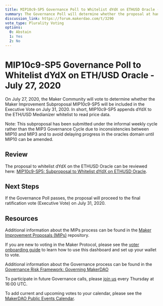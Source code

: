 ```yaml
---
title: MIP10c9-SP5 Governance Poll to Whitelist dYdX on ETHUSD Oracle - July 27, 2020
summary: The Governance Poll will determine whether the proposal at hand will proceed to an Executive Vote.
discussion_link: https://forum.makerdao.com/t/3290
vote_type: Plurality Voting
options:
  0: Abstain
  1: Yes
  2: No
---
```


# MIP10c9-SP5 Governance Poll to Whitelist dYdX on ETH/USD Oracle - July 27, 2020

On July 27, 2020, the Maker Community will vote to determine whether the Maker Improvement Subproposal MIP10c9-SP5 will be included in the Executive Vote on July 31, 2020. In short, MIP10c9-SP5 appends dYdX to the ETH/USD Medianizer whitelist to read price data.

Note: This subproposal has been submitted under the informal weekly cycle rather than the MIP3 Governance Cycle due to inconsistencies between MIP10 and MIP3 and to avoid delaying progress in the oracles domain until MIP10 can be amended.

## Review

The proposal to whitelist dYdX on the ETHUSD Oracle can be reviewed here: [MIP10c9-SP5: Subproposal to Whitelist dYdX on ETHUSD Oracle](https://forum.makerdao.com/t/3290).

## Next Steps

If the Governance Poll passes, the proposal will proceed to the final ratification vote (Executive Vote) on July 31, 2020.

## Resources

Additional information about the MIPs process can be found in the [Maker Improvement Proposals (MIPs)](https://github.com/makerdao/mips) repository.

If you are new to voting in the Maker Protocol, please see the [voter onboarding guide](https://community-development.makerdao.com/onboarding/voter-onboarding) to learn how to use this dashboard and set up your wallet to vote.

Additional information about the Governance process can be found in the [Governance Risk Framework: Governing MakerDAO](https://community-development.makerdao.com/governance/governance-risk-framework)

To participate in future Governance calls, please [join us](https://community-development.makerdao.com/governance/governance-and-risk-meetings) every Thursday at 16:00 UTC.

To add current and upcoming votes to your calendar, please see the [MakerDAO Public Events Calendar](https://calendar.google.com/calendar/embed?src=makerdao.com_3efhm2ghipksegl009ktniomdk%40group.calendar.google.com&ctz=America%2FLos_Angeles).

